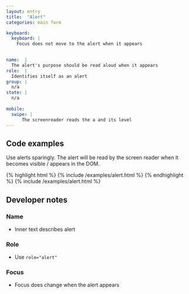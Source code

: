 ```yaml
---
layout: entry
title:  "Alert"
categories: main form

keyboard:
  keyboard: |
    Focus does not move to the alert when it appears

  
name:  |
  The alert's purpose should be read aloud when it appears
role:  |
  Identifies itself as an alert
group: |
  n/a
state: |
  n/a
      
mobile:
  swipe: |
      The screenreader reads the a and its level
---
```


## Code examples

Use alerts sparingly. The alert will be read by the screen reader when it becomes visible / appears in the DOM.

{% highlight html %}
{% include /examples/alert.html %}
{% endhighlight %}
{% include /examples/alert.html %}

## Developer notes

### Name
- Inner text describes alert

### Role
- Use `role="alert"` 

### Focus
- Focus does change when the alert appears

